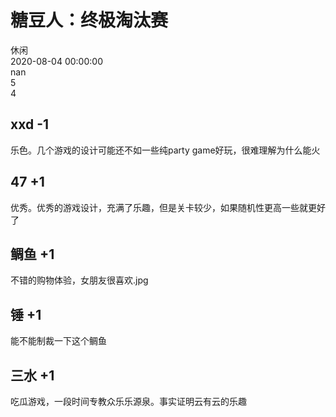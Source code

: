 



# 糖豆人：终极淘汰赛
  
休闲  
2020-08-04 00:00:00  
nan  
5  
4
## xxd -1


乐色。几个游戏的设计可能还不如一些纯party game好玩，很难理解为什么能火
## 47 +1


优秀。优秀的游戏设计，充满了乐趣，但是关卡较少，如果随机性更高一些就更好了
## 鲷鱼 +1


不错的购物体验，女朋友很喜欢.jpg
## 锤 +1


能不能制裁一下这个鲷鱼
## 三水 +1


吃瓜游戏，一段时间专教众乐乐源泉。事实证明云有云的乐趣